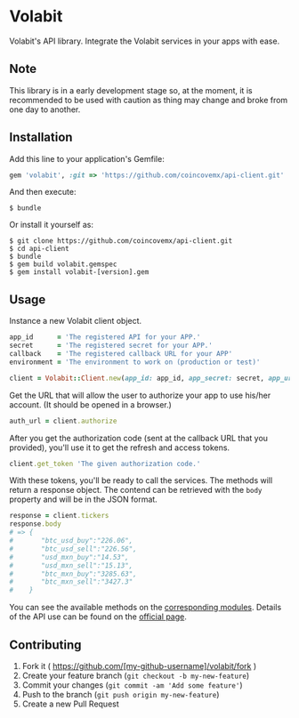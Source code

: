 # Volabit

Volabit's API library. Integrate the Volabit services in your apps with ease.

## Note

This library is in a early development stage so, at the moment, it is recommended to be used with caution as thing may change and broke from one day to another.

## Installation

Add this line to your application's Gemfile:

```ruby
gem 'volabit', :git => 'https://github.com/coincovemx/api-client.git'
```

And then execute:

    $ bundle

Or install it yourself as:

    $ git clone https://github.com/coincovemx/api-client.git
    $ cd api-client
    $ bundle
    $ gem build volabit.gemspec
    $ gem install volabit-[version].gem

## Usage

Instance a new Volabit client object.

```ruby
app_id      = 'The registered API for your APP.'
secret      = 'The registered secret for your APP.'
callback    = 'The registered callback URL for your APP'
environment = 'The environment to work on (production or test)'

client = Volabit::Client.new(app_id: app_id, app_secret: secret, app_url: callback, environment: environment)
```

Get the URL that will allow the user to authorize your app to use his/her account. (It should be opened in a browser.)

```ruby
auth_url = client.authorize
```

After you get the authorization code (sent at the callback URL that you provided), you'll use it to get the refresh and access tokens.

```ruby
client.get_token 'The given authorization code.'
```

With these tokens, you'll be ready to call the services. The methods will return a response object. The contend can be retrieved with the `body` property and will be in the JSON format.

```ruby
response = client.tickers
response.body
# => {
#       "btc_usd_buy":"226.06",
#       "btc_usd_sell":"226.56",
#       "usd_mxn_buy":"14.53",
#       "usd_mxn_sell":"15.13",
#       "btc_mxn_buy":"3285.63",
#       "btc_mxn_sell":"3427.3"
#    }
```

You can see the available methods on the [corresponding modules][modules]. Details of the API use can be found on the [official page][api-docs].

## Contributing

1. Fork it ( https://github.com/[my-github-username]/volabit/fork )
2. Create your feature branch (`git checkout -b my-new-feature`)
3. Commit your changes (`git commit -am 'Add some feature'`)
4. Push to the branch (`git push origin my-new-feature`)
5. Create a new Pull Request


[modules]: https://github.com/coincovemx/api-client/tree/development/lib/volabit/api
[api-docs]: https://coincovemx.github.io/
